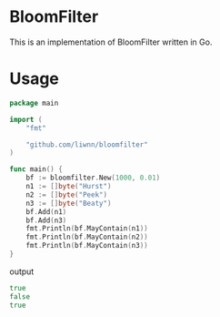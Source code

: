 # BloomFilter

This is an implementation of BloomFilter written in Go. 

# Usage

``` go
package main

import (
	"fmt"

	"github.com/liwnn/bloomfilter"
)

func main() {
	bf := bloomfilter.New(1000, 0.01)
	n1 := []byte("Hurst")
	n2 := []byte("Peek")
	n3 := []byte("Beaty")
	bf.Add(n1)
	bf.Add(n3)
	fmt.Println(bf.MayContain(n1))
	fmt.Println(bf.MayContain(n2))
	fmt.Println(bf.MayContain(n3))
}
```
output
``` go
true
false
true
```